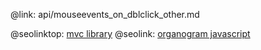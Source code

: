 @link: api/mouseevents_on_dblclick_other.md

@seolinktop: [mvc library](https://webix.com)
@seolink: [organogram javascript](https://webix.com/widget/organogram/)